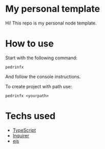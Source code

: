 # My personal template
Hi! This repo is my personal node template.

# How to use
Start with the following command:
```
pedrinfx
```
And follow the console instructions.

To create project with path use:
```
pedrinfx <yourpath>
```

# Techs used
 - [TypeScript](https://www.typescriptlang.org/)
 - [Inquirer](https://www.npmjs.com/package/inquirer)
 - [ejs](https://www.npmjs.com/package/ejs)
